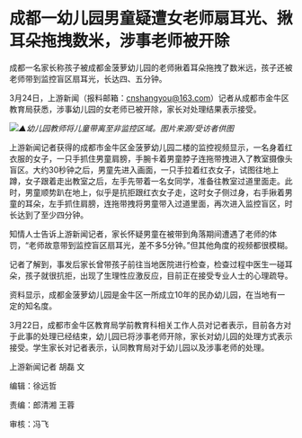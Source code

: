 # 成都一幼儿园男童疑遭女老师扇耳光、揪耳朵拖拽数米，涉事老师被开除

成都一名家长称孩子被成都金菠萝幼儿园的老师揪着耳朵拖拽了数米远，孩子还被老师带到监控盲区扇耳光，长达四、五分钟。

3月24日，上游新闻（报料邮箱：cnshangyou@163.com）记者从成都市金牛区教育局获悉，涉事幼儿园的女老师已被开除，家长对处理结果表示接受。

![](https://inews.gtimg.com/news_bt/O5Y6utbt-D6C8HSt8ORYsB0vTC5dBtD_cZgCxbv_EcLfUAA/1000)_▲幼儿园教师将儿童带离至非监控区域。图片来源/受访者供图_

上游新闻记者获得的成都市金牛区金菠萝幼儿园二楼的监控视频显示，一名身着红衣服的女子，一只手抓住男童肩膀，手腕卡着男童脖子连拖带拽进入了教室摄像头盲区。大约30秒钟之后，男童先进入画面，一只手拉着红衣女子，试图往地上蹲，女子跟着走出教室之后，左手先带着一名女同学，准备往教室过道里面走。此时，男童顺势趴在地上，似乎是抗拒跟红衣女子走，这时女子侧过身，右手揪着男童的耳朵，左手抓住肩膀，连拖带拽将男童带入过道里面，再次进入监控盲区，时长达到了至少四分钟。

知情人士告诉上游新闻记者，家长怀疑男童在被带到角落期间遭遇了老师的体罚，“老师故意带到监控盲区扇耳光，差不多5分钟。”但其他角度的视频都很模糊。

记者了解到，事发后家长曾带孩子前往当地医院进行检查，检查过程中医生一碰耳朵，孩子就很抗拒，出现了生理性应激反应，目前正在接受专业人士的心理疏导。

资料显示，成都金菠萝幼儿园是金牛区一所成立10年的民办幼儿园，在当地有一定的知名度。

3月22日，成都市金牛区教育局学前教育科相关工作人员对记者表示，目前各方对于此事的处理已经结束，幼儿园已将涉事老师开除，家长对幼儿园的处理方式表示接受。学生家长对记者表示，认同教育局对于幼儿园以及涉事老师的处理。

上游新闻记者 胡磊 文

编辑：徐远哲

责编：郎清湘 王蓉

审核：冯飞

